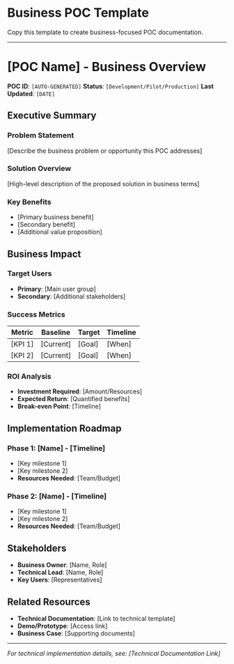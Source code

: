 # Business POC Template

Copy this template to create business-focused POC documentation.

---

# [POC Name] - Business Overview

**POC ID**: `[AUTO-GENERATED]`
**Status**: `[Development/Pilot/Production]`
**Last Updated**: `[DATE]`

## Executive Summary

### Problem Statement
[Describe the business problem or opportunity this POC addresses]

### Solution Overview
[High-level description of the proposed solution in business terms]

### Key Benefits
- [Primary business benefit]
- [Secondary benefit]
- [Additional value proposition]

## Business Impact

### Target Users
- **Primary**: [Main user group]
- **Secondary**: [Additional stakeholders]

### Success Metrics
| Metric | Baseline | Target | Timeline |
|--------|----------|---------|----------|
| [KPI 1] | [Current] | [Goal] | [When] |
| [KPI 2] | [Current] | [Goal] | [When] |

### ROI Analysis
- **Investment Required**: [Amount/Resources]
- **Expected Return**: [Quantified benefits]
- **Break-even Point**: [Timeline]

## Implementation Roadmap

### Phase 1: [Name] - [Timeline]
- [Key milestone 1]
- [Key milestone 2]
- **Resources Needed**: [Team/Budget]

### Phase 2: [Name] - [Timeline]
- [Key milestone 1]
- [Key milestone 2]
- **Resources Needed**: [Team/Budget]

## Stakeholders

- **Business Owner**: [Name, Role]
- **Technical Lead**: [Name, Role]
- **Key Users**: [Representatives]

## Related Resources

- **Technical Documentation**: [Link to technical template]
- **Demo/Prototype**: [Access link]
- **Business Case**: [Supporting documents]

---
*For technical implementation details, see: [Technical Documentation Link]*
